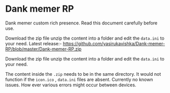 # Dank memer RP
 Dank memer custom rich presence. Read this document carefully before use.

Download the zip file unzip the content into a folder and edit the `data.ini` to your need.
Latest release:- https://github.com/yasirukavishka/Dank-memer-RP/blob/master/Dank-memer-RP.zip

 Download the zip file unzip the content into a folder and edit the `data.ini` to your need.

 The content inside the `.zip` needs to be in the same directory. 
 It would not function if the `icon.ico` , `data.ini` files are absent.
 Currently no known issues. How ever various errors might occur between devices.
